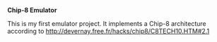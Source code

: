 ****Chip-8 Emulator****

This is my first emulator project.
It implements a Chip-8 architecture according to http://devernay.free.fr/hacks/chip8/C8TECH10.HTM#2.1
